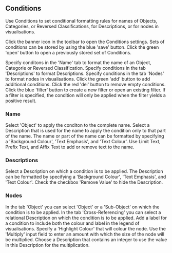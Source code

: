 ## Conditions
Use Conditions to set conditional formatting rules for names of Objects, Categories, or Reversed Classifications, for Descriptions, or for nodes in visualisations.

Click the banner icon in the toolbar to open the Conditions settings. Sets of conditions can be stored by using the blue 'save' button. Click the green 'open' button to open a previously stored set of Conditions.

Specify conditons in the 'Name' tab to format the name of an Object, Categorie or Reversed Classification. Specify conditions in the tab 'Descriptions' to format Descriptions. Specify conditions in the tab 'Nodes' to format nodes in visualisations. Click the green 'add' button to add additional conditions. Click the red 'del' button to remove empty conditions. Click the blue 'filter' button to create a new filter or open an existing filter. If a filter is specified, the condition will only be applied when the filter yields a positive result.

### Name
Select 'Object' to apply the conditon to the complete name. Select a Description that is used for the name to apply the condition only to that part of the name. The name or part of the name can be formatted by specifying a 'Background Colour', 'Text Emphasis', and 'Text Colour'. Use Limit Text, Prefix Text, and Affix Text to add or remove text to the name.

### Descriptions
Select a Description on which a condition is to be applied. The Description can be formatted by specifying a 'Background Colour', 'Text Emphasis', and 'Text Colour'. Check the checkbox 'Remove Value' to hide the Description.

### Nodes
In the tab 'Object' you can select 'Object' or a 'Sub-Object' on which the condition is to be applied. In the tab 'Cross-Referencing' you can select a relational Description on which the condition is to be applied. Add a label for a condition to include both the colour and label in the legend of visualisations. Specify a 'Highlight Colour' that will colour the node. Use the 'Multiply' input field to enter an amount with which the size of the node will be multiplied. Choose a Description that contains an integer to use the value in this Description for the multiplication.
